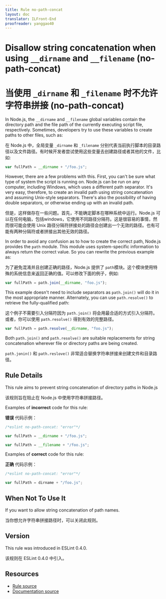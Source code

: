 ```yaml
---
title: Rule no-path-concat
layout: doc
translator: ILFront-End
proofreader: yanggao40
---
```

<!-- Note: No pull requests accepted for this file. See README.md in the root directory for details. -->

# Disallow string concatenation when using `__dirname` and `__filename` (no-path-concat)

# 当使用 `_dirname` 和 `_filename` 时不允许字符串拼接 (no-path-concat)

In Node.js, the `__dirname` and `__filename` global variables contain the directory path and the file path of the currently executing script file, respectively. Sometimes, developers try to use these variables to create paths to other files, such as:

在 Node.js 中，全局变量 `_dirname` 和 `_filename` 分别代表当前执行脚本的目录路径以及文件路径。有时候开发者尝试使用这些变量去创建路径或者其他的文件，比如:

```js
var fullPath = __dirname + "/foo.js";
```

However, there are a few problems with this. First, you can't be sure what type of system the script is running on. Node.js can be run on any computer, including Windows, which uses a different path separator. It's very easy, therefore, to create an invalid path using string concatenation and assuming Unix-style separators. There's also the possibility of having double separators, or otherwise ending up with an invalid path.

但是，这样做存在一些问题。首先，不能确定脚本在哪种系统中运行。Node.js 可以在任何电脑，包括windows，它使用不同路径分隔符。这是很容易的事情，然而很可能会使用 Unix 路径分隔符拼接处的路径会创建出一个无效的路径。也有可能有两种分隔符或者拼接出其他无效的路径。

In order to avoid any confusion as to how to create the correct path, Node.js provides the `path` module. This module uses system-specific information to always return the correct value. So you can rewrite the previous example as:

为了避免混淆并且创建正确的路径，Node.js 提供了 `path`模块。这个模块使用特殊的系统信息来返回正确的值。可以修改下面的例子，例如:

```js
var fullPath = path.join(__dirname, "foo.js");
```

This example doesn't need to include separators as `path.join()` will do it in the most appropriate manner. Alternately, you can use `path.resolve()` to retrieve the fully-qualified path:

这个例子不需要引入分隔符因为 `path.join()` 将会用最合适的方式引入分隔符。或者，你可以使用 `path.resolve()` 得到有效的完整路径。

```js
var fullPath = path.resolve(__dirname, "foo.js");
```

Both `path.join()` and `path.resolve()` are suitable replacements for string concatenation wherever file or directory paths are being created.

`path.jonin()` 和 `path.reslove()` 非常适合替换字符串拼接来创建文件和目录路径。

## Rule Details

This rule aims to prevent string concatenation of directory paths in Node.js

该规则旨在阻止在 Node.js 中使用字符串拼接路径。

Examples of **incorrect** code for this rule:

**错误** 代码示例：

```js
/*eslint no-path-concat: "error"*/

var fullPath = __dirname + "/foo.js";

var fullPath = __filename + "/foo.js";

```

Examples of **correct** code for this rule:

**正确** 代码示例：

```js
/*eslint no-path-concat: "error"*/

var fullPath = dirname + "/foo.js";
```

## When Not To Use It

If you want to allow string concatenation of path names.

当你想允许字符串拼接路径时，可以关闭此规则。

## Version

This rule was introduced in ESLint 0.4.0.

该规则在 ESLint 0.4.0 中引入。

## Resources

* [Rule source](https://github.com/eslint/eslint/tree/master/lib/rules/no-path-concat.js)
* [Documentation source](https://github.com/eslint/eslint/tree/master/docs/rules/no-path-concat.md)
